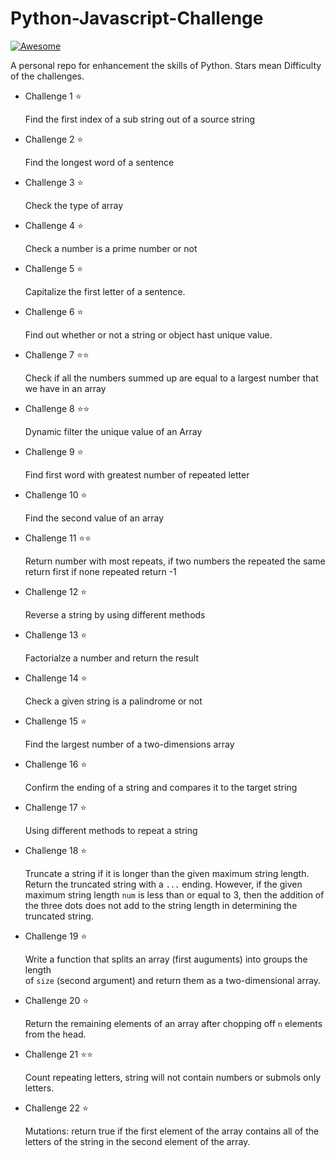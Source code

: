 # Python-Javascript-Challenge

[![Awesome](https://cdn.rawgit.com/sindresorhus/awesome/d7305f38d29fed78fa85652e3a63e154dd8e8829/media/badge.svg)](https://github.com/sindresorhus/awesome)

A personal repo for enhancement the skills of Python. Stars mean Difficulty of the challenges. 

* Challenge 1 :star:

    Find the first index of a sub string out of a source string

* Challenge 2 :star:

    Find the longest word of a sentence

* Challenge 3 :star:

    Check the type of array

* Challenge 4 :star:

    Check a number is a prime number or not  

* Challenge 5 :star:

    Capitalize the first letter of a sentence.

* Challenge 6 :star:

    Find out whether or not a string or object hast unique value.

* Challenge 7 :star::star:

    Check if all the numbers summed up are equal to a largest number that we have in an array

* Challenge 8 :star::star:

    Dynamic filter the unique value of an Array

* Challenge 9 :star:

    Find first word with greatest number of repeated letter

* Challenge 10 :star:

    Find the second value of an array

* Challenge 11 :star::star:

    Return number with most repeats, if two numbers the repeated the same return first if none repeated return -1

* Challenge 12 :star:

    Reverse a string by using different methods

* Challenge 13 :star:

    Factorialze a number and return the result

* Challenge 14 :star:

    Check a given string is a palindrome or not

* Challenge 15 :star:

    Find the largest number of a two-dimensions array

* Challenge 16 :star:

    Confirm the ending of a string and compares it to the target string

* Challenge 17 :star:

    Using different methods to repeat a string

* Challenge 18 :star:

    Truncate a string if it is longer than the given maximum string length.
    Return the truncated string with a `...` ending. However, if the given maximum
    string length `num` is less than or equal to 3, then the addition of the three dots
    does not add to the string length in determining the truncated string.

* Challenge 19 :star:

    Write a function that splits an array (first auguments) into groups the length  
    of `size` (second argument) and return them as a two-dimensional array.

* Challenge 20 :star:

    Return the remaining elements of an array after chopping off `n` elements from the head.

* Challenge 21 :star::star:

    Count repeating letters, string will not contain numbers or submols only letters.

* Challenge 22 :star:

    Mutations: return true if the first element of the array contains all of the letters of the string in the second element of the array.